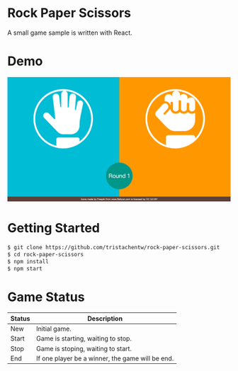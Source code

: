 # Rock Paper Scissors

A small game sample is written with React.

# Demo
  [![Demo](rps.png)](rps.mp4 "Demo")

# Getting Started

    $ git clone https://github.com/tristachentw/rock-paper-scissors.git
    $ cd rock-paper-scissors
    $ npm install
    $ npm start

# Game Status

| Status | Description                                      |
|--------|--------------------------------------------------|
| New    | Initial game.                                    |
| Start  | Game is starting, waiting to stop.               |
| Stop   | Game is stoping, waiting to start.               |
| End    | If one player be a winner, the game will be end. |
